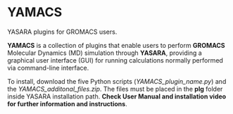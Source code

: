 # YAMACS
YASARA plugins for GROMACS users.

**YAMACS** is a collection of plugins that enable users to perform **GROMACS** Molecular Dynamics (MD) simulation through **YASARA**, providing a graphical user interface (GUI) for running calculations normally performed via command-line interface. 

To install, download the five Python scripts (_YAMACS_plugin_name.py_) and the _YAMACS_additonal_files.zip_. The files must be placed in the **plg** folder inside YASARA installation path. **Check User Manual and installation video for further information and instructions**.
